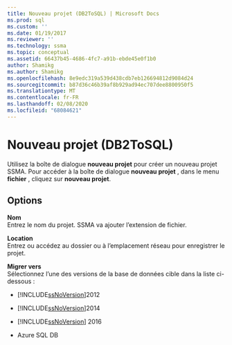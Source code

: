 ```yaml
---
title: Nouveau projet (DB2ToSQL) | Microsoft Docs
ms.prod: sql
ms.custom: ''
ms.date: 01/19/2017
ms.reviewer: ''
ms.technology: ssma
ms.topic: conceptual
ms.assetid: 66437b45-4686-4fc7-a91b-ebde45e0f1b0
author: Shamikg
ms.author: Shamikg
ms.openlocfilehash: 8e9edc319a539d438cdb7eb126694812d9084d24
ms.sourcegitcommit: b87d36c46b39af8b929ad94ec707dee8800950f5
ms.translationtype: MT
ms.contentlocale: fr-FR
ms.lasthandoff: 02/08/2020
ms.locfileid: "68084621"
---
```

# <a name="new-project-db2tosql"></a>Nouveau projet (DB2ToSQL)
Utilisez la boîte de dialogue **nouveau projet** pour créer un nouveau projet SSMA. Pour accéder à la boîte de dialogue **nouveau projet** , dans le menu **fichier** , cliquez sur **nouveau projet**.  
  
## <a name="options"></a>Options  
**Nom**  
Entrez le nom du projet. SSMA va ajouter l’extension de fichier.  
  
**Location**  
Entrez ou accédez au dossier ou à l’emplacement réseau pour enregistrer le projet.  
  
**Migrer vers**  
Sélectionnez l’une des versions de la base de données cible dans la liste ci-dessous :  
  
-   [!INCLUDE[ssNoVersion](../../includes/ssnoversion-md.md)]2012  
  
-   [!INCLUDE[ssNoVersion](../../includes/ssnoversion-md.md)]2014  
  
-   [!INCLUDE[ssNoVersion](../../includes/ssnoversion-md.md)] 2016  
  
-   Azure SQL DB  
  
